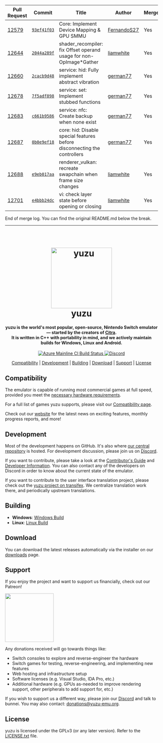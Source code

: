| Pull Request | Commit | Title | Author | Merged? |
|----|----|----|----|----|
| [12579](https://github.com/yuzu-emu/yuzu-android//pull/12579) | [`93ef41f03`](https://github.com/yuzu-emu/yuzu-android//pull/12579/files) | Core: Implement Device Mapping & GPU SMMU | [FernandoS27](https://github.com/FernandoS27/) | Yes |
| [12644](https://github.com/yuzu-emu/yuzu-android//pull/12644) | [`2044a289f`](https://github.com/yuzu-emu/yuzu-android//pull/12644/files) | shader_recompiler: fix Offset operand usage for non-OpImage*Gather | [liamwhite](https://github.com/liamwhite/) | Yes |
| [12660](https://github.com/yuzu-emu/yuzu-android//pull/12660) | [`2cacb9d48`](https://github.com/yuzu-emu/yuzu-android//pull/12660/files) | service: hid: Fully implement abstract vibration | [german77](https://github.com/german77/) | Yes |
| [12678](https://github.com/yuzu-emu/yuzu-android//pull/12678) | [`7f5adf898`](https://github.com/yuzu-emu/yuzu-android//pull/12678/files) | service: set: Implement stubbed functions | [german77](https://github.com/german77/) | Yes |
| [12683](https://github.com/yuzu-emu/yuzu-android//pull/12683) | [`c661b9586`](https://github.com/yuzu-emu/yuzu-android//pull/12683/files) | service: nfc: Create backup when none exist | [german77](https://github.com/german77/) | Yes |
| [12687](https://github.com/yuzu-emu/yuzu-android//pull/12687) | [`0b0e9ef18`](https://github.com/yuzu-emu/yuzu-android//pull/12687/files) | core: hid: Disable special features before disconnecting the controllers | [german77](https://github.com/german77/) | Yes |
| [12688](https://github.com/yuzu-emu/yuzu-android//pull/12688) | [`e9eb017aa`](https://github.com/yuzu-emu/yuzu-android//pull/12688/files) | renderer_vulkan: recreate swapchain when frame size changes | [liamwhite](https://github.com/liamwhite/) | Yes |
| [12701](https://github.com/yuzu-emu/yuzu-android//pull/12701) | [`e4bbb24dc`](https://github.com/yuzu-emu/yuzu-android//pull/12701/files) |  vi: check layer state before opening or closing | [liamwhite](https://github.com/liamwhite/) | Yes |


End of merge log. You can find the original README.md below the break.

-----

<!--
SPDX-FileCopyrightText: 2018 yuzu Emulator Project
SPDX-License-Identifier: GPL-2.0-or-later
-->

<h1 align="center">
  <br>
  <a href="https://yuzu-emu.org/"><img src="https://raw.githubusercontent.com/yuzu-emu/yuzu-assets/master/icons/icon.png" alt="yuzu" width="200"></a>
  <br>
  <b>yuzu</b>
  <br>
</h1>

<h4 align="center"><b>yuzu</b> is the world's most popular, open-source, Nintendo Switch emulator — started by the creators of <a href="https://citra-emu.org" target="_blank">Citra</a>.
<br>
It is written in C++ with portability in mind, and we actively maintain builds for Windows, Linux and Android.
</h4>

<p align="center">
    <a href="https://dev.azure.com/yuzu-emu/yuzu/">
        <img src="https://dev.azure.com/yuzu-emu/yuzu/_apis/build/status/yuzu%20mainline?branchName=master"
            alt="Azure Mainline CI Build Status">
    </a>
    <a href="https://discord.com/invite/u77vRWY">
        <img src="https://img.shields.io/discord/398318088170242053?color=5865F2&label=yuzu&logo=discord&logoColor=white"
            alt="Discord">
    </a>
</p>

<p align="center">
  <a href="#compatibility">Compatibility</a> |
  <a href="#development">Development</a> |
  <a href="#building">Building</a> |
  <a href="#download">Download</a> |
  <a href="#support">Support</a> |
  <a href="#license">License</a>
</p>

## Compatibility

The emulator is capable of running most commercial games at full speed, provided you meet the [necessary hardware requirements](https://yuzu-emu.org/help/quickstart/#hardware-requirements).

For a full list of games yuzu supports, please visit our [Compatibility page](https://yuzu-emu.org/game/).

Check out our [website](https://yuzu-emu.org/) for the latest news on exciting features, monthly progress reports, and more!

## Development

Most of the development happens on GitHub. It's also where [our central repository](https://github.com/yuzu-emu/yuzu) is hosted. For development discussion, please join us on [Discord](https://discord.com/invite/u77vRWY).

If you want to contribute, please take a look at the [Contributor's Guide](https://github.com/yuzu-emu/yuzu/wiki/Contributing) and [Developer Information](https://github.com/yuzu-emu/yuzu/wiki/Developer-Information).
You can also contact any of the developers on Discord in order to know about the current state of the emulator.

If you want to contribute to the user interface translation project, please check out the [yuzu project on transifex](https://www.transifex.com/yuzu-emulator/yuzu). We centralize translation work there, and periodically upstream translations.

## Building

* __Windows__: [Windows Build](https://github.com/yuzu-emu/yuzu/wiki/Building-For-Windows)
* __Linux__: [Linux Build](https://github.com/yuzu-emu/yuzu/wiki/Building-For-Linux)

## Download

You can download the latest releases automatically via the installer on our [downloads](https://yuzu-emu.org/downloads/) page.


## Support

If you enjoy the project and want to support us financially, check out our Patreon!

<a href="https://www.patreon.com/yuzuteam">
    <img src="https://c5.patreon.com/external/logo/become_a_patron_button@2x.png" width="160">
</a>

Any donations received will go towards things like:
* Switch consoles to explore and reverse-engineer the hardware
* Switch games for testing, reverse-engineering, and implementing new features
* Web hosting and infrastructure setup
* Software licenses (e.g. Visual Studio, IDA Pro, etc.)
* Additional hardware (e.g. GPUs as-needed to improve rendering support, other peripherals to add support for, etc.)

If you wish to support us a different way, please join our [Discord](https://discord.gg/u77vRWY) and talk to bunnei. You may also contact: donations@yuzu-emu.org.

## License

yuzu is licensed under the GPLv3 (or any later version). Refer to the [LICENSE.txt](https://github.com/yuzu-emu/yuzu/blob/master/LICENSE.txt) file.
